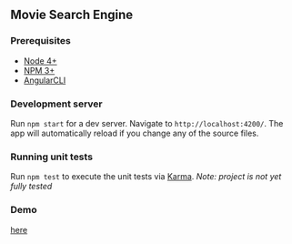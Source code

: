 ## Movie Search Engine

### Prerequisites

* [Node 4+](https://nodejs.org/en/download/)
* [NPM 3+](https://nodejs.org/en/download/)
* [AngularCLI](https://cli.angular.io/)

### Development server

Run `npm start` for a dev server. Navigate to `http://localhost:4200/`. The app will automatically reload if you change any of the source files.

### Running unit tests

Run `npm test` to execute the unit tests via [Karma](https://karma-runner.github.io).
_Note: project is not yet fully tested_

### Demo

[here](https://cristianduta.github.io/movie-search-engine/)
